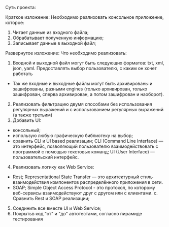 Суть проекта:

Краткое изложение:
Необходимо реализовать консольное приложение, которое:
1)  Читает данные из входного файла;
2)  Обрабатывает полученную информацию;
3)  Записывает данные в выходной файл;

Развернутое изложение:
Что необходимо реализовать:
1. Входной и выходной файл могут быть следующих форматов: txt, xml, json, yaml. Предоставлять выбор пользователю, с каким он хочет работать
* Так же входные и выходные файлы могут быть архивированы и зашифрованы, разными engines (только архивирован, только зашифрован, сперва архивирован, а потом зашифрован и наоборот).
2. Реализовать фильтрацию двумя способами без использования регулярных выражений и с использованием регулярных выражений (а также третьим) 
3. Добавить UI:
  *  консольный;
  *  использую любую графическую библиотеку на выбор;
  *  сравнить CLI и UI based реализации;
CLI (Command Line Interface) — это интерфейс, позволяющий пользователю взаимодействовать с программой с помощью текстовых команд; 
UI (User Interface) — пользовательский интерфейс.
4. Реализовать логику как Web Service:
 *  Rest;
Representational State Transfer — это архитектурный стиль взаимодействия компонентов распределённого приложения в сети. 
 *  SOAP;
Simple Object Access Protocol - это протокол, по которому веб-сервисы взаимодействуют друг с другом или с клиентами.
c.  Сравнить Rest и SOAP реализации;
5. Соединить все вместе UI и Web Service;
6. Покрытьв код "от" и "до" автотестами, согласно пирамиде тестирования

